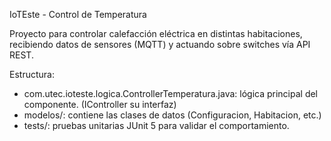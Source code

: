 IoTEste - Control de Temperatura

Proyecto para controlar calefacción eléctrica en distintas habitaciones,
recibiendo datos de sensores (MQTT) y actuando sobre switches vía API REST.

Estructura:
- com.utec.ioteste.logica.ControllerTemperatura.java: lógica principal del componente. (IController su interfaz)
- modelos/: contiene las clases de datos (Configuracion, Habitacion, etc.)
- tests/: pruebas unitarias JUnit 5 para validar el comportamiento.
